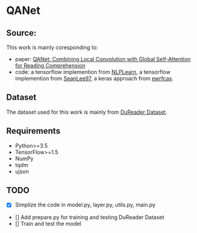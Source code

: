 # QANet

## Source:
This work is mainly coresponding to:
  * paper: [QANet: Combining Local Convolution with Global Self-Attention for Reading Comprehension](https://arxiv.org/abs/1804.09541) <br>
  * code: a tensorflow implemention from [NLPLearn](https://github.com/NLPLearn/QANet), a tensorflow implemention from [SeanLee97](https://github.com/SeanLee97/QANet_dureader), a keras approach from [ewrfcas](https://github.com/ewrfcas/QANet_keras). <br>

## Dataset
The dataset used for this work is mainly from [DuReader Dataset](http://ai.baidu.com/broad/subordinate?dataset=dureader).

## Requirements
  * Python>=3.5
  * TensorFlow>=1.5
  * NumPy
  * tqdm
  * ujson

## TODO
- [x] Simplize the code in model.py, layer.py, utils.py, main.py 
- [] Add prepare.py for training and testing DuReader Dataset
- [] Train and test the model
